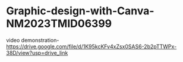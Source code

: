 # Graphic-design-with-Canva-NM2023TMID06399

video demonstration-https://drive.google.com/file/d/1K95kcKFv4xZsx0SAS6-2b2pTTWPx-38D/view?usp=drive_link
